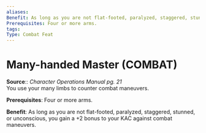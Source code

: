 ```yaml
---
aliases: 
Benefit: As long as you are not flat-footed, paralyzed, staggered, stunned, or unconscious, you gain a +2 bonus to your KAC against combat maneuvers.
Prerequisites: Four or more arms.
tags: 
Type: Combat Feat
---
```


# Many-handed Master (COMBAT)

**Source**:: _Character Operations Manual pg. 21_  
You use your many limbs to counter combat maneuvers.

**Prerequisites**: Four or more arms.

**Benefit**: As long as you are not flat-footed, paralyzed, staggered, stunned, or unconscious, you gain a +2 bonus to your KAC against combat maneuvers.
